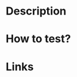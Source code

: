 # Description
<!--- What's been changed? -->
<!--- is there a link to the story? -->
<!--- Has any refactoring been done? -->

# How to test?
<!--- Describe in detail how you tested your changes. -->
<!--- Include any details of your testing environemnt and the tests to run. -->
<!--- Are there only unit tests? Are there BDD tests as well? -->
<!--- Was there any test data used or created? -->

# Links
<!--- Are there any other related PRs to link? -->
<!--- Link to any test data needed for testing. -->
